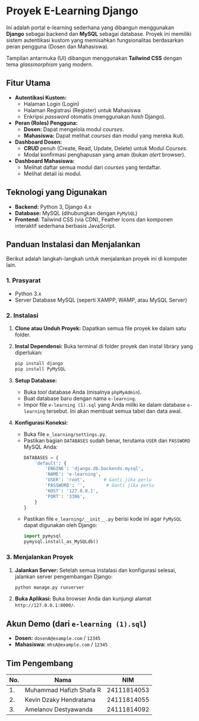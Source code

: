 # Proyek E-Learning Django

Ini adalah portal e-learning sederhana yang dibangun menggunakan **Django** sebagai backend dan **MySQL** sebagai database. Proyek ini memiliki sistem autentikasi kustom yang memisahkan fungsionalitas berdasarkan peran pengguna (Dosen dan Mahasiswa).

Tampilan antarmuka (UI) dibangun menggunakan **Tailwind CSS** dengan tema *glassmorphism* yang modern.

## Fitur Utama

* **Autentikasi Kustom:**
    * Halaman Login (Login)
    * Halaman Registrasi (Register) untuk Mahasiswa
    * Enkripsi *password* otomatis (menggunakan *hash* Django).
* **Peran (Roles) Pengguna:**
    * **Dosen:** Dapat mengelola modul *courses*.
    * **Mahasiswa:** Dapat melihat *courses* dan modul yang mereka ikuti.
* **Dashboard Dosen:**
    * **CRUD** penuh (Create, Read, Update, Delete) untuk Modul *Courses*.
    * Modal konfirmasi penghapusan yang aman (bukan *alert* browser).
* **Dashboard Mahasiswa:**
    * Melihat daftar semua modul dari *courses* yang terdaftar.
    * Melihat detail isi modul.

## Teknologi yang Digunakan

* **Backend:** Python 3, Django 4.x
* **Database:** MySQL (dihubungkan dengan `PyMySQL`)
* **Frontend:** Tailwind CSS (via CDN), Feather Icons dan komponen interaktif sederhana berbasis JavaScript.

## Panduan Instalasi dan Menjalankan

Berikut adalah langkah-langkah untuk menjalankan proyek ini di komputer lain.

### 1. Prasyarat

* Python 3.x
* Server Database MySQL (seperti XAMPP, WAMP, atau MySQL Server)

### 2. Instalasi

1.  **Clone atau Unduh Proyek:**
    Dapatkan semua file proyek ke dalam satu folder.

2.  **Instal Dependensi:**
    Buka terminal di folder proyek dan instal library yang diperlukan:
    ```bash
    pip install django
    pip install PyMySQL
    ```

3.  **Setup Database:**
    * Buka *tool* database Anda (misalnya `phpMyAdmin`).
    * Buat database baru dengan nama `e-learning`.
    * Impor file `e-learning (1).sql` yang Anda miliki ke dalam database `e-learning` tersebut. Ini akan membuat semua tabel dan data awal.

4.  **Konfigurasi Koneksi:**
    * Buka file `e_learning/settings.py`.
    * Pastikan bagian `DATABASES` sudah benar, terutama `USER` dan `PASSWORD` MySQL Anda:
        ```python
        DATABASES = {
            'default': {
                'ENGINE': 'django.db.backends.mysql',
                'NAME': 'e-learning',  
                'USER': 'root',       # Ganti jika perlu
                'PASSWORD': '',        # Ganti jika perlu
                'HOST': '127.0.0.1',
                'PORT': '3306',
            }
        }
        ```
    * Pastikan file `e_learning/__init__.py` berisi kode ini agar `PyMySQL` dapat digunakan oleh Django:
        ```python
        import pymysql
        pymysql.install_as_MySQLdb()
        ```

### 3. Menjalankan Proyek

1.  **Jalankan Server:**
    Setelah semua instalasi dan konfigurasi selesai, jalankan server pengembangan Django:
    ```bash
    python manage.py runserver
    ```

2.  **Buka Aplikasi:**
    Buka browser Anda dan kunjungi alamat `http://127.0.0.1:8000/`.

## Akun Demo (dari `e-learning (1).sql`)

* **Dosen:** `dosenA@example.com` / `12345`
* **Mahasiswa:** `mhsA@example.com` / `12345`

## Tim Pengembang

| No. | Nama                   | NIM         |
|-----|------------------------|-------------|
| 1.  | Muhammad Hafizh Shafa R| 24111814053 |
| 2.  | Kevin Dzaky Hendratama | 24111814055 |
| 3.  | Amelanov Destyawanda   | 24111814092 |

